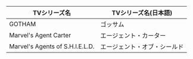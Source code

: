 |             TVシリーズ名             |  TVシリーズ名(日本語)  |
|---------------------------------|----------------|
| GOTHAM                          | ゴッサム           |
| Marvel's Agent Carter           | エージェント・カーター    |
| Marvel's Agents of S.H.I.E.L.D. | エージェント・オブ・シールド |
